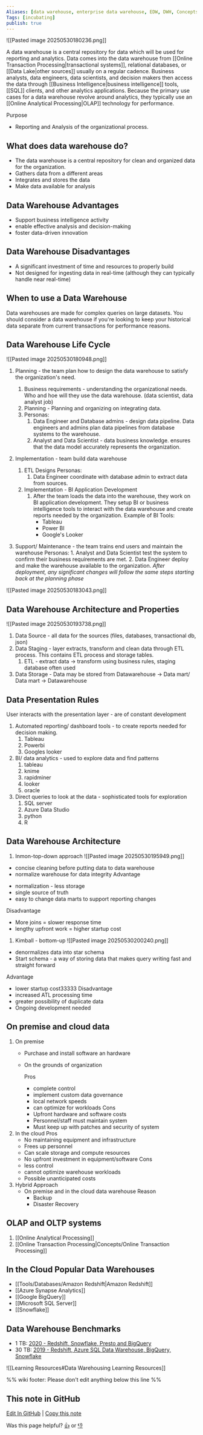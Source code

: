 ```yaml
---
Aliases: [data warehouse, enterprise data warehouse, EDW, DWH, Concepts/Data Warehouse]
Tags: [incubating]
publish: true
---
```

![[Pasted image 20250530180236.png]]

A data warehouse is a central repository for data which will be used for reporting and analytics. Data comes into the data warehouse from [[Online Transaction Processing|transactional systems]], relational databases, or [[Data Lake|other sources]] usually on a regular cadence. Business analysts, data engineers, data scientists, and decision makers then access the data through [[Business Intelligence|business intelligence]] tools, [[SQL]] clients, and other analytics applications. Because the primary use cases for a data warehouse revolve around analytics, they typically use an [[Online Analytical Processing|OLAP]] technology for performance.

Purpose
* Reporting and Analysis of the organizational process.
## What does data warehouse do?

- The data warehouse is a central repository for clean and organized data for the organization.
- Gathers data from a different areas
- Integrates and stores the data
- Make data available for analysis

## Data Warehouse Advantages
* Support business intelligence activity
* enable effective analysis and decision-making
* foster data-driven innovation

## Data Warehouse Disadvantages

- A significant investment of time and resources to properly build
- Not designed for ingesting data in real-time (although they can typically handle near real-time)

## When to use a Data Warehouse

Data warehouses are made for complex queries on large datasets. You should consider a data warehouse if you're looking to keep your historical data separate from current transactions for performance reasons.

## Data Warehouse Life Cycle
![[Pasted image 20250530180948.png]]

1. Planning - the team plan how to design the data warehouse to satisfy the organization's need.
	1. Business requirements - understanding the organizational needs. Who and hoe will they use the data warehouse. (data scientist, data analyst job)
	2. Planning - Planning and organizing on integrating data. 
	3. Personas: 
		1. Data Engineer and Database admins - design data pipeline. Data engineers and admins plan data pipelines from database systems to the warehouse.
		2. Analyst and Data Scientist - data business knowledge. ensures that the data model accurately represents the organization. 
2. Implementation - team build data warehouse
	1. ETL Designs 
		Personas:
		1. Data Engineer coordinate with database admin to extract data from sources.
	2. Implementation - BI Application Development
		1. After the team loads the data into the warehouse, they work on BI application development. They setup BI or business intelligence tools to interact with the data warehouse and create reports needed by the organization.
			Example of BI Tools:
			* Tableau
			* Power BI
			* Google's Looker
		
3. Support/ Maintenance - the team trains end users and maintain the warehouse
	Personas:
		1.  Analyst and Data Scientist test the system to confirm their business requirements are met.
		2. Data Engineer deploy and make the warehouse available to the organization.
	*After deployment, any significant changes will follow the same steps starting back at the planning phase*

![[Pasted image 20250530183043.png]]

## Data Warehouse Architecture and Properties
![[Pasted image 20250530193738.png]]
1. Data Source - all data for the sources (files, databases, transactional db, json)
2. Data Staging - layer extracts, transform and clean data through ETL process. This contains ETL process and storage tables.
	1. ETL - extract data -> transform using business rules, staging database often used
3. Data Storage - Data may be stored from Datawarehouse -> Data mart/ Data mart -> Datawarehouse	

## Data Presentation Rules
User interacts with the presentation layer - are of constant development
1. Automated reporting/ dashboard tools - to create reports needed for decision making. 
	1. Tableau
	2. Powerbi
	3. Googles looker
2. BI/ data analytics - used to explore data and find patterns
	1. tableau
	2. knime
	3. rapidminer
	4. looker
	5. oracle
3. Direct queries to look at the data - sophisticated tools for exploration
	1. SQL server
	2. Azure Data Studio
	3. python
	4. R

## Data Warehouse Architecture
1. Inmon-top-down approach
![[Pasted image 20250530195949.png]]

* concise cleaning before putting data to data warehouse
* normalize warehouse for data integrity
Advantage
- normalization - less storage
- single source of truth
- easy to change data marts to support reporting changes

Disadvantage
* More joins = slower response time
* lengthy upfront work = higher startup cost

1. Kimball - bottom-up
![[Pasted image 20250530200240.png]]
* denormalizes data into star schema 
* Start schema - a way of storing data that makes query writing fast and straight forward

Advantage
* lower startup cost33333
Disadvantage
* increased ATL processing time
* greater possibility of duplicate data
* Ongoing development needed

## On premise and cloud data

1. On premise
	* Purchase and install software an hardware
	* On the grounds of organization

		Pros
		* complete control
		* implement custom data governance
		* local network speeds
		* can optimize for workloads
		Cons
		* Upfront hardware and software costs
		* Personnel/staff must maintain system
		* Must keep up with patches and security of system
2. In the cloud
	Pros
	* No maintaining equipment and infrastructure
	* Frees up personnel
	* Can scale storage and compute resources
	* No upfront investment in equipment/software
	Cons
	* less control
	* cannot optimize warehouse workloads
	* Possible unanticipated costs
3. Hybrid Approach
	* On premise and in the cloud data warehouse
		Reason
		* Backup
		* Disaster Recovery


		
## OLAP and OLTP systems
1. [[Online Analytical Processing]]
2. [[Online Transaction Processing|Concepts/Online Transaction Processing]]



## In the Cloud Popular Data Warehouses
- [[Tools/Databases/Amazon Redshift|Amazon Redshift]]
- [[Azure Synapse Analytics]]
- [[Google BigQuery]]
- [[Microsoft SQL Server]]
- [[Snowflake]]

## Data Warehouse Benchmarks
- 1 TB: [2020 - Redshift, Snowflake, Presto and BigQuery](https://fivetran.com/blog/warehouse-benchmark)
- 30 TB: [2019 - Redshift, Azure SQL Data Warehouse, BigQuery, Snowflake](https://gigaom.com/report/cloud-data-warehouse-performance-testing/)

![[Learning Resources#Data Warehousing Learning Resources]]

%% wiki footer: Please don't edit anything below this line %%



## This note in GitHub

<span class="git-footer">[Edit In GitHub](https://github.dev/data-engineering-community/data-engineering-wiki/blob/main/Concepts/Data%20Architecture/Data%20Warehouse.md "git-hub-edit-note") | [Copy this note](https://raw.githubusercontent.com/data-engineering-community/data-engineering-wiki/main/Concepts/Data%20Architecture/Data%20Warehouse.md "git-hub-copy-note")</span>

<span class="git-footer">Was this page helpful?
[👍](https://tally.so/r/mOaxjk?rating=Yes&url=https://dataengineering.wiki/Concepts/Data%20Architecture/Data%20Warehouse) or [👎](https://tally.so/r/mOaxjk?rating=No&url=https://dataengineering.wiki/Concepts/Data%20Architecture/Data%20Warehouse)</span>
